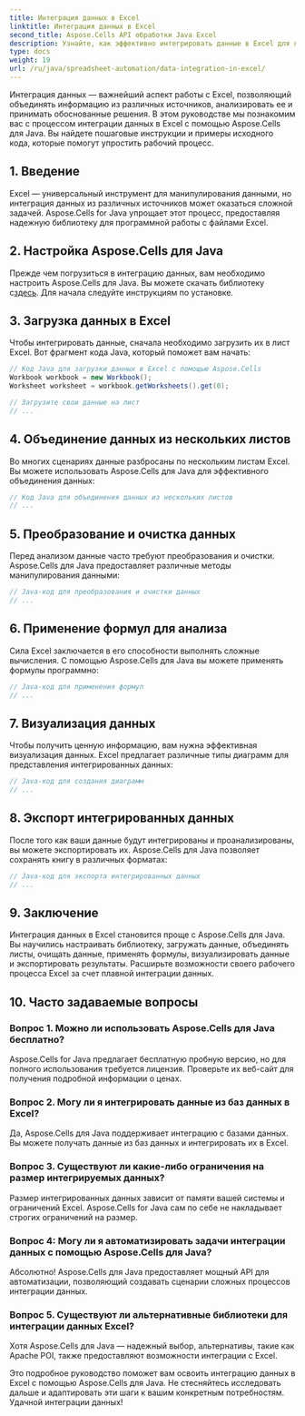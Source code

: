 ```yaml
---
title: Интеграция данных в Excel
linktitle: Интеграция данных в Excel
second_title: Aspose.Cells API обработки Java Excel
description: Узнайте, как эффективно интегрировать данные в Excel для лучшего анализа и принятия решений. Пошаговое руководство с исходным кодом с использованием Aspose.Cells для Java.
type: docs
weight: 19
url: /ru/java/spreadsheet-automation/data-integration-in-excel/
---
```


Интеграция данных — важнейший аспект работы с Excel, позволяющий объединять информацию из различных источников, анализировать ее и принимать обоснованные решения. В этом руководстве мы познакомим вас с процессом интеграции данных в Excel с помощью Aspose.Cells для Java. Вы найдете пошаговые инструкции и примеры исходного кода, которые помогут упростить рабочий процесс.

## 1. Введение

Excel — универсальный инструмент для манипулирования данными, но интеграция данных из различных источников может оказаться сложной задачей. Aspose.Cells for Java упрощает этот процесс, предоставляя надежную библиотеку для программной работы с файлами Excel.

## 2. Настройка Aspose.Cells для Java

 Прежде чем погрузиться в интеграцию данных, вам необходимо настроить Aspose.Cells для Java. Вы можете скачать библиотеку с[здесь](https://releases.aspose.com/cells/java/). Для начала следуйте инструкциям по установке.

## 3. Загрузка данных в Excel

Чтобы интегрировать данные, сначала необходимо загрузить их в лист Excel. Вот фрагмент кода Java, который поможет вам начать:

```java
// Код Java для загрузки данных в Excel с помощью Aspose.Cells
Workbook workbook = new Workbook();
Worksheet worksheet = workbook.getWorksheets().get(0);

// Загрузите свои данные на лист
// ...
```

## 4. Объединение данных из нескольких листов

Во многих сценариях данные разбросаны по нескольким листам Excel. Вы можете использовать Aspose.Cells для Java для эффективного объединения данных:

```java
// Код Java для объединения данных из нескольких листов
// ...
```

## 5. Преобразование и очистка данных

Перед анализом данные часто требуют преобразования и очистки. Aspose.Cells для Java предоставляет различные методы манипулирования данными:

```java
// Java-код для преобразования и очистки данных
// ...
```

## 6. Применение формул для анализа

Сила Excel заключается в его способности выполнять сложные вычисления. С помощью Aspose.Cells для Java вы можете применять формулы программно:

```java
// Java-код для применения формул
// ...
```

## 7. Визуализация данных

Чтобы получить ценную информацию, вам нужна эффективная визуализация данных. Excel предлагает различные типы диаграмм для представления интегрированных данных:

```java
// Java-код для создания диаграмм
// ...
```

## 8. Экспорт интегрированных данных

После того как ваши данные будут интегрированы и проанализированы, вы можете экспортировать их. Aspose.Cells для Java позволяет сохранять книгу в различных форматах:

```java
// Java-код для экспорта интегрированных данных
// ...
```

## 9. Заключение

Интеграция данных в Excel становится проще с Aspose.Cells для Java. Вы научились настраивать библиотеку, загружать данные, объединять листы, очищать данные, применять формулы, визуализировать данные и экспортировать результаты. Расширьте возможности своего рабочего процесса Excel за счет плавной интеграции данных.

## 10. Часто задаваемые вопросы

### Вопрос 1. Можно ли использовать Aspose.Cells для Java бесплатно?

Aspose.Cells for Java предлагает бесплатную пробную версию, но для полного использования требуется лицензия. Проверьте их веб-сайт для получения подробной информации о ценах.

### Вопрос 2. Могу ли я интегрировать данные из баз данных в Excel?

Да, Aspose.Cells для Java поддерживает интеграцию с базами данных. Вы можете получать данные из баз данных и интегрировать их в Excel.

### Вопрос 3. Существуют ли какие-либо ограничения на размер интегрируемых данных?

Размер интегрированных данных зависит от памяти вашей системы и ограничений Excel. Aspose.Cells for Java сам по себе не накладывает строгих ограничений на размер.

### Вопрос 4: Могу ли я автоматизировать задачи интеграции данных с помощью Aspose.Cells для Java?

Абсолютно! Aspose.Cells для Java предоставляет мощный API для автоматизации, позволяющий создавать сценарии сложных процессов интеграции данных.

### Вопрос 5. Существуют ли альтернативные библиотеки для интеграции данных Excel?

Хотя Aspose.Cells для Java — надежный выбор, альтернативы, такие как Apache POI, также предоставляют возможности интеграции с Excel.

Это подробное руководство поможет вам освоить интеграцию данных в Excel с помощью Aspose.Cells для Java. Не стесняйтесь исследовать дальше и адаптировать эти шаги к вашим конкретным потребностям. Удачной интеграции данных!